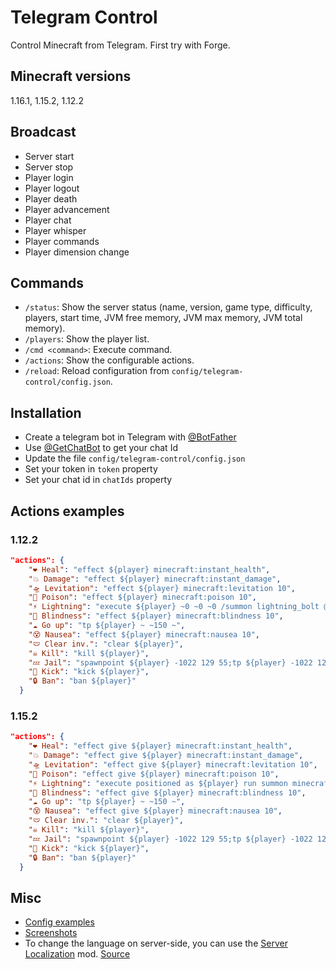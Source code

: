# Telegram Control

Control Minecraft from Telegram. First try with Forge.

## Minecraft versions
1.16.1, 1.15.2, 1.12.2

## Broadcast
* Server start
* Server stop
* Player login
* Player logout
* Player death
* Player advancement
* Player chat
* Player whisper
* Player commands
* Player dimension change

## Commands
* `/status`: Show the server status (name, version, game type, difficulty, players, start time, JVM free memory, JVM max memory, JVM total memory).
* `/players`: Show the player list.
* `/cmd <command>`: Execute command.
* `/actions`: Show the configurable actions.
* `/reload`: Reload configuration from `config/telegram-control/config.json`.

## Installation
* Create a telegram bot in Telegram with [@BotFather](https://telegram.me/BotFather "@BotFather")
* Use [@GetChatBot](https://telegram.me/GetChatBot "@GetChatBot") to get your chat Id
* Update the file `config/telegram-control/config.json`
* Set your token in `token` property
* Set your chat id in `chatIds` property

## Actions examples
### 1.12.2
```json
"actions": {
    "❤ Heal": "effect ${player} minecraft:instant_health",
    "💥 Damage": "effect ${player} minecraft:instant_damage",
    "🛸 Levitation": "effect ${player} minecraft:levitation 10",
    "🤢 Poison": "effect ${player} minecraft:poison 10",
    "⚡ Lightning": "execute ${player} ~0 ~0 ~0 /summon lightning_bolt @p",
    "🙈 Blindness": "effect ${player} minecraft:blindness 10",
    "☁ Go up": "tp ${player} ~ ~150 ~",
    "😵 Nausea": "effect ${player} minecraft:nausea 10",
    "🩲 Clear inv.": "clear ${player}",
    "☠ Kill": "kill ${player}",
    "💤 Jail": "spawnpoint ${player} -1022 129 55;tp ${player} -1022 129 55",
    "🦶 Kick": "kick ${player}",
    "🔒 Ban": "ban ${player}"
  }
```
### 1.15.2
```json
"actions": {
    "❤ Heal": "effect give ${player} minecraft:instant_health",
    "💥 Damage": "effect give ${player} minecraft:instant_damage",
    "🛸 Levitation": "effect give ${player} minecraft:levitation 10",
    "🤢 Poison": "effect give ${player} minecraft:poison 10",
    "⚡ Lightning": "execute positioned as ${player} run summon minecraft:lightning_bolt",
    "🙈 Blindness": "effect give ${player} minecraft:blindness 10",
    "☁ Go up": "tp ${player} ~ ~150 ~",
    "😵 Nausea": "effect give ${player} minecraft:nausea 10",
    "🩲 Clear inv.": "clear ${player}",
    "☠ Kill": "kill ${player}",
    "💤 Jail": "spawnpoint ${player} -1022 129 55;tp ${player} -1022 129 55",
    "🦶 Kick": "kick ${player}",
    "🔒 Ban": "ban ${player}"
  }
```
## Misc
* [Config examples](https://github.com/jsaneu/telegram-control/tree/master/assets/config-examples)
* [Screenshots](https://github.com/jsaneu/telegram-control/tree/master/assets/images/screenshots)
* To change the language on server-side, you can use the [Server Localization](https://www.curseforge.com/minecraft/mc-mods/server-localization) mod. [Source](https://github.com/glitchless/MinecraftServerLocalization)

